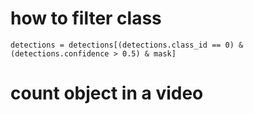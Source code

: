 # how to filter class
    detections = detections[(detections.class_id == 0) & (detections.confidence > 0.5) & mask]

# count object in a video